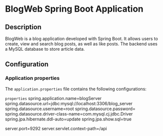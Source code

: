 # BlogWeb Spring Boot Application

## Description

BlogWeb is a blog application developed with Spring Boot. It allows users to create, view and search blog posts, as well as like posts. The backend uses a MySQL database to store article data.

## Configuration

### Application properties
The `application.properties` file contains the following configurations:

``properties``
spring.application.name=blogServer
spring.datasource.url=jdbc:mysql://localhost:3306/blog_server
spring.datasource.username=root
spring.datasource.password=
spring.datasource.driver-class-name=com.mysql.cj.jdbc.Driver
spring.jpa.hibernate.ddl-auto=update
spring.jpa.show.sql=true

server.port=9292
server.servlet.context-path=/api

